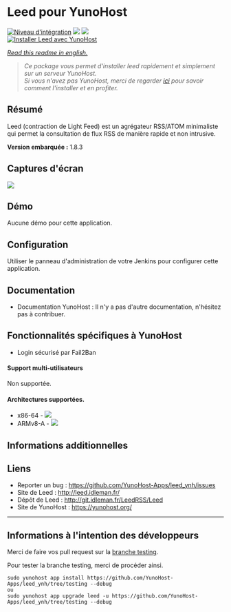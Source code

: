 # Leed pour YunoHost

[![Niveau d'intégration](https://dash.yunohost.org/integration/leed.svg)](https://dash.yunohost.org/appci/app/leed) ![](https://ci-apps.yunohost.org/ci/badges/leed.status.svg) ![](https://ci-apps.yunohost.org/ci/badges/leed.maintain.svg)  
[![Installer Leed avec YunoHost](https://install-app.yunohost.org/install-with-yunohost.svg)](https://install-app.yunohost.org/?app=leed)

*[Read this readme in english.](./README.md)*

> *Ce package vous permet d'installer leed rapidement et simplement sur un serveur YunoHost.  
Si vous n'avez pas YunoHost, merci de regarder [ici](https://yunohost.org/#/install_fr) pour savoir comment l'installer et en profiter.*

## Résumé
Leed (contraction de Light Feed) est un agrégateur RSS/ATOM minimaliste qui permet la consultation de flux RSS de manière rapide et non intrusive.

**Version embarquée :** 1.8.3

## Captures d'écran

![](http://projet.idleman.fr/leed/data/leed1.jpg)

## Démo

Aucune démo pour cette application.

## Configuration

Utiliser le panneau d'administration de votre Jenkins pour configurer cette application.

## Documentation

 * Documentation YunoHost : Il n'y a pas d'autre documentation, n'hésitez pas à contribuer.

## Fonctionnalités spécifiques à YunoHost

* Login sécurisé par Fail2Ban

#### Support multi-utilisateurs

Non supportée.

#### Architectures supportées.

* x86-64 - [![](https://ci-apps.yunohost.org/ci/logs/leed%20%28Apps%29.svg)](https://ci-apps.yunohost.org/ci/apps/leed/)
* ARMv8-A - [![](https://ci-apps-arm.yunohost.org/ci/logs/leed%20%28Apps%29.svg)](https://ci-apps-arm.yunohost.org/ci/apps/leed/)

## Informations additionnelles

## Liens

 * Reporter un bug : https://github.com/YunoHost-Apps/leed_ynh/issues
 * Site de Leed : http://leed.idleman.fr/
 * Dépôt de Leed : http://git.idleman.fr/LeedRSS/Leed
 * Site de YunoHost : https://yunohost.org/

---

## Informations à l'intention des développeurs

Merci de faire vos pull request sur la [branche testing](https://github.com/YunoHost-Apps/leed_ynh/tree/testing).

Pour tester la branche testing, merci de procéder ainsi.
```
sudo yunohost app install https://github.com/YunoHost-Apps/leed_ynh/tree/testing --debug
ou
sudo yunohost app upgrade leed -u https://github.com/YunoHost-Apps/leed_ynh/tree/testing --debug
```
